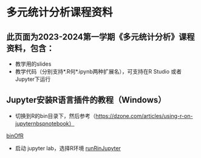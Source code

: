 # 多元统计分析课程资料

## 此页面为2023-2024第一学期《多元统计分析》课程资料，包含：

- 教学用的slides
- 教学代码（分别支持*.R何*.ipynb两种扩展名），可支持在R Studio 或者Jupyter下运行

## Jupyter安装R语言插件的教程（Windows）

- 切换到R的bin目录下，然后参考（https://dzone.com/articles/using-r-on-jupyternbspnotebook）

[binOfR](figs/Rbin.png)

- 启动 jupyter lab，选择R环境
  [runRinJupyter](figs/Rplugin.png)
